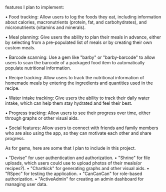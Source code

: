 features I plan to implement: 

• Food tracking: Allow users to log the foods they eat, including information about calories, macronutrients (protein, fat, and carbohydrates), and micronutrients (vitamins and minerals).

• Meal planning: Give users the ability to plan their meals in advance, either by selecting from a pre-populated list of meals or by creating their own custom meals.

• Barcode scanning: Use a gem like "barby" or "barby-barcode" to allow users to scan the barcode of a packaged food item to automatically populate nutritional information.

• Recipe tracking: Allow users to track the nutritional information of homemade meals by entering the ingredients and quantities used in the recipe.

• Water intake tracking: Give users the ability to track their daily water intake, which can help them stay hydrated and feel their best.

• Progress tracking: Allow users to see their progress over time, either through graphs or other visual aids.

• Social features: Allow users to connect with friends and family members who are also using the app, so they can motivate each other and share progress.


As for gems, here are some that I plan to include in this project.

• "Devise" for user authentication and authorization.
• "Shrine" for file uploads, which users could use to upload photos of their meals(or recipes?).
• "Chartkick" for generating graphs and other visual aids.
• "RSpec" for testing the application.
• "CanCanCan" for role-based authorization.
• "ActiveAdmin" for creating an admin dashboard for managing user data.